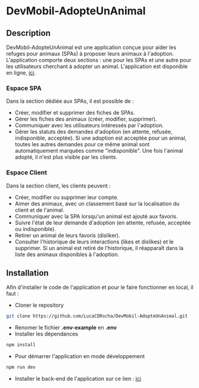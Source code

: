 # DevMobil-AdopteUnAnimal
## Description
DevMobil-AdopteUnAnimal est une application conçue pour aider les refuges pour animaux (SPAs) à proposer leurs animaux à l'adoption. L'application comporte deux sections : une pour les SPAs et une autre pour les utilisateurs cherchant à adopter un animal. 
L'application est disponible en ligne, [ici](http://devmobil-adopteunanimal.onrender.com/).

### Espace SPA
Dans la section dédiée aux SPAs, il est possible de :
- Créer, modifier et supprimer des fiches de SPAs.
- Gérer les fiches des animaux (créer, modifier, supprimer).
- Communiquer avec les utilisateurs intéressés par l'adoption.
- Gérer les statuts des demandes d'adoption (en attente, refusée, indisponible, acceptée). Si une adoption est acceptée pour un animal, toutes les autres demandes pour ce même animal sont automatiquement marquées comme "indisponible". Une fois l'animal adopté, il n'est plus visible par les clients.

### Espace Client
Dans la section client, les clients peuvent :
- Créer, modifier ou supprimer leur compte.
- Aimer des animaux, avec un classement basé sur la localisation du client et de l'animal.
- Communiquer avec la SPA lorsqu'un animal est ajouté aux favoris.
- Suivre l'état de leur demande d'adoption (en attente, refusée, acceptée ou indisponible).
- Retirer un animal de leurs favoris (disliker).
- Consulter l'historique de leurs interactions (likes et dislikes) et le supprimer. Si un animal est retiré de l'historique, il réapparaît dans la liste des animaux disponibles à l'adoption.

## Installation
Afin d'installer le code de l'application et pour le faire fonctionner en local, il faut : 
- Cloner le repository
```bash
git clone https://github.com/LucaCDRocha/DevMobil-AdopteUnAnimal.git
```
- Renomer le fichier **.env-example** en **.env**
- Installer les dépendances
```bash
npm install
```
- Pour démarrer l'application en mode développement 
```bash
npm run dev
```
- Installer le back-end de l'application sur ce lien : [ici](https://github.com/LucaCDRocha/ArchiOWeb-AdopteUnAnimal)
